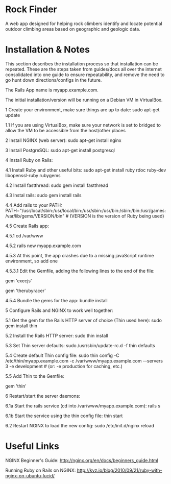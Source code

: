 # Rock Finder
A web app designed for helping rock climbers identify and locate potential outdoor climbing areas based on geographic and geologic data.

# Installation & Notes
This section describes the installation process so that installation can be repeated. These are the steps taken from guides/docs all over the internet consolidated into one guide to ensure repeatability, and remove the need to go hunt down directions/configs in the future.

The Rails App name is myapp.example.com.

The initial installation/version will be running on a Debian VM in VirtualBox.

1 Create your environment, make sure things are up to date: sudo apt-get update

 1.1 If you are using VirtualBox, make sure your network is set to bridged to allow the VM to be accessible from the host/other places

2 Install NGINX (web server): sudo apt-get install nginx

3 Install PostgreSQL: sudo apt-get install postgresql

4 Install Ruby on Rails:

 4.1 Install Ruby and other useful bits: sudo apt-get install ruby rdoc ruby-dev libopenssl-ruby rubygems
 
 4.2 Install fastthread: sudo gem install fastthread
 
 4.3 Instal rails: sudo gem install rails
 
 4.4 Add rails to your PATH: PATH="/usr/local/sbin:/usr/local/bin:/usr/sbin:/usr/bin:/sbin:/bin:/usr/games:/var/lib/gems/VERSION/bin" # (VERSION is the version of Ruby being used)
 
 4.5 Create Rails app: 
 
  4.5.1 cd /var/www
  
  4.5.2 rails new myapp.example.com
  
  4.5.3 At this point, the app crashes due to a missing javaScript runtime environment, so add one
  
   4.5.3.1 Edit the Gemfile, adding the following lines to the end of the file:
   
   gem 'execjs'
   
   gem 'therubyracer'
  
  4.5.4 Bundle the gems for the app: bundle install

5 Configure Rails and NGINX to work well together:

 5.1 Get the gem for the Rails HTTP server of choice (Thin used here): sudo gem install thin 

 5.2 Install the Rails HTTP server: sudo thin install
 
 5.3 Set Thin server defaults: sudo /usr/sbin/update-rc.d -f thin defaults
 
 5.4 Create default Thin config file: sudo thin config -C /etc/thin/myapp.example.com -c /var/www/myapp.example.com --servers 3 -e development # (or: -e production for caching, etc.)
 
 5.5 Add Thin to the Gemfile: 
 
 gem 'thin'

6 Restart/start the server daemons:

 6.1a Start the rails service (cd into /var/www/myapp.example.com): rails s
 
 6.1b Start the service using the thin config file: thin start
 
 6.2 Restart NGINX to load the new config: sudo /etc/init.d/nginx reload

# Useful Links
NGINX Beginner's Guide: http://nginx.org/en/docs/beginners_guide.html

Running Ruby on Rails on NGINX: http://kvz.io/blog/2010/09/21/ruby-with-nginx-on-ubuntu-lucid/

